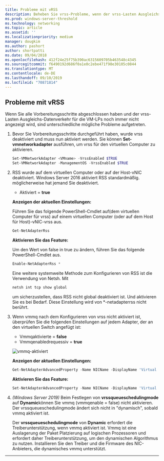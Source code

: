 ```yaml
---
title: Probleme mit vRSS
description: Beheben Sie vrss-Probleme, wenn der vrss-Lasten Ausgleichs-Datenverkehr für die VM-LPs nicht angezeigt wird.
ms.prod: windows-server-threshold
ms.technology: networking
ms.topic: article
ms.assetid: ''
ms.localizationpriority: medium
manager: dougkim
ms.author: pashort
author: shortpatti
ms.date: 09/04/2018
ms.openlocfilehash: 412f24e25f75b390ac6315609705b463548c4345
ms.sourcegitcommit: f6490192d686f0a1e0c2ebe471f98e30105c0844
ms.translationtype: MT
ms.contentlocale: de-DE
ms.lasthandoff: 09/10/2019
ms.locfileid: "70871814"
---
```

## <a name="resolve-vrss-issues"></a>Probleme mit vRSS

Wenn Sie alle Vorbereitungsschritte abgeschlossen haben und der vrss-Lasten Ausgleichs-Datenverkehr für die VM-LPs noch immer nicht angezeigt wird, sind unterschiedliche mögliche Probleme aufgetreten.

1. Bevor Sie Vorbereitungsschritte durchgeführt haben, wurde vrss deaktiviert und muss nun aktiviert werden. Sie können **Set-vmnetworkadapter** ausführen, um vrss für den virtuellen Computer zu aktivieren.

   ```PowerShell
   Set-VMNetworkAdapter <VMname> -VrssEnabled $TRUE
   Set-VMNetworkAdapter -ManagementOS -VrssEnabled $TRUE
   ```

2. RSS wurde auf dem virtuellen Computer oder auf der Host-vNIC deaktiviert. Windows Server 2016 aktiviert RSS standardmäßig. möglicherweise hat jemand Sie deaktiviert. 

   - Aktiviert = **true**

   **Anzeigen der aktuellen Einstellungen:** 

   Führen Sie das folgende PowerShell-Cmdlet auf\(dem virtuellen Computer für vrss\) auf einem virtuellen Computer \(oder auf dem Host für Host\)-vNIC-vrss aus.

   ```PowerShell
   Get-NetAdapterRss
   ```

   **Aktivieren Sie das Feature:** 

   Um den Wert von false in true zu ändern, führen Sie das folgende PowerShell-Cmdlet aus.

   ```PowerShell
   Enable-NetAdapterRss *
   ```
   
   Eine weitere systemweite Methode zum Konfigurieren von RSS ist die Verwendung von Netsh. Mit 
   
    ```cmd
   netsh int tcp show global
   ```
   
   um sicherzustellen, dass RSS nicht global deaktiviert ist. Und aktivieren Sie es bei Bedarf. Diese Einstellung wird von *-netadapterrss nicht berührt.

3. Wenn vmmq nach dem Konfigurieren von vrss nicht aktiviert ist, überprüfen Sie die folgenden Einstellungen auf jedem Adapter, der an den virtuellen Switch angefügt ist:

   - Vmmqaktivierte = **false**
   - Vmmqenabledrequessiv = **true**

   ![vmmq-aktiviert](../../media/vmmq-enabled.png)

   **Anzeigen der aktuellen Einstellungen:** 

   ```PowerShell
   Get-NetAdapterAdvancedProperty -Name NICName -DisplayName 'Virtual Switch RSS'
   ```

   **Aktivieren Sie das Feature:** 

   ```PowerShell
   Set-NetAdapterAdvancedProperty -Name NICName -DisplayName 'Virtual Switch RSS' -DisplayValue Enabled”
   ```
 
4. _(Windows Server 2019)_ Beim Festlegen von **vrssqueueschedulingmode** auf **Dynamic**können Sie vmmq (vmmqenable = false) nicht aktivieren. Der vrssqueueschedulingmode ändert sich nicht in "dynamisch", sobald vmmq aktiviert ist.<p>Der **vrssqueueschedulingmode** von **Dynamic** erfordert die Treiberunterstützung, wenn vmmq aktiviert ist.  Vmmq ist eine Auslagerung der Paket Platzierung auf logischen Prozessoren und erfordert daher Treiberunterstützung, um den dynamischen Algorithmus zu nutzen.  Installieren Sie den Treiber und die Firmware des NIC-Anbieters, die dynamisches vmmq unterstützt.



---

